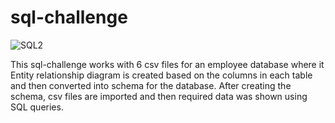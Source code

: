 # sql-challenge
![SQL2](https://github.com/s0uravk/sql-challenge/assets/144293972/db71b72b-b38e-4dec-a766-dc62d219689e)

This sql-challenge works with 6 csv files for an employee database where it Entity relationship diagram is created based on the columns in each table and then converted into schema for the database. After creating the schema, csv files are imported and then required data was shown using SQL queries.
